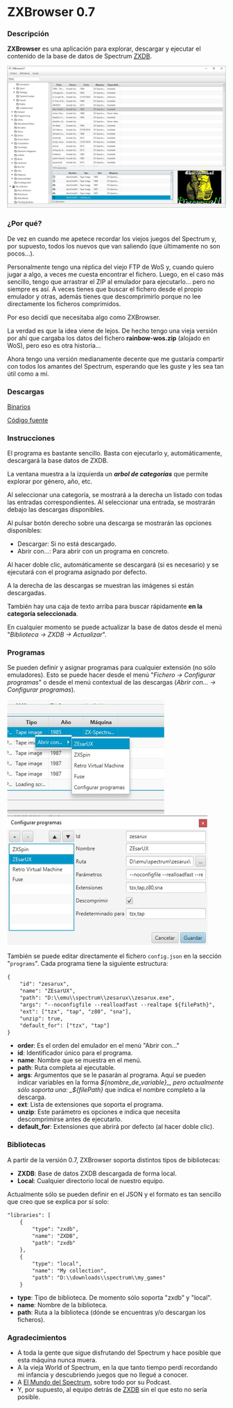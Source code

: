 # ZXBrowser 0.7

### Descripción
**ZXBrowser** es una aplicación para explorar, descargar y ejecutar el contenido de la base de datos de Spectrum [ZXDB](https://github.com/zxdb/ZXDB).

![](screenshots/screenshot-0.7.jpg)

### ¿Por qué?
De vez en cuando me apetece recordar los viejos juegos del Spectrum y, por supuesto, todos los nuevos que van saliendo
(que últimamente no son pocos...).

Personalmente tengo una réplica del viejo FTP de WoS y, cuando quiero jugar a algo, a
veces me cuesta encontrar el fichero. Luego, en el caso más sencillo, tengo que arrastrar el ZIP al emulador para
ejecutarlo... pero no siempre es así. A veces tienes que buscar el fichero desde el propio emulador y otras, además
tienes que descomprimirlo porque no lee directamente los ficheros comprimidos.

Por eso decidí que necesitaba algo como ZXBrowser.

La verdad es que la idea viene de lejos. De hecho tengo una vieja versión por ahí que cargaba los datos del fichero
**rainbow-wos.zip** (alojado en WoS), pero eso es otra historia...

Ahora tengo una versión medianamente decente que me gustaría compartir con todos los amantes del Spectrum, esperando que
les guste y les sea tan útil como a mí.

### Descargas
[Binarios](https://github.com/area51bis/zxbrowser/releases)

[Código fuente](https://github.com/area51bis/zxbrowser-jfx)


### Instrucciones
El programa es bastante sencillo. Basta con ejecutarlo y, automáticamente, descargará la base datos de ZXDB.

La ventana muestra a la izquierda un _**arbol de categorías**_ que permite explorar por género, año, etc.

Al seleccionar una categoría, se mostrará a la derecha un listado con todas las entradas correspondientes. Al
seleccionar una entrada, se mostrarán debajo las descargas disponibles.

Al pulsar botón derecho sobre una descarga se mostrarán las opciones disponibles:
- Descargar: Si no está descargado.
- Abrir con...: Para abrir con un programa en concreto.

Al hacer doble clic, automáticamente se descargará (si es necesario) y se ejecutará con el programa asignado por
defecto.

A la derecha de las descargas se muestran las imágenes si están descargadas.

También hay una caja de texto arriba para buscar rápidamente **en la categoría seleccionada**.

En cualquier momento se puede actualizar la base de datos desde el menú "*Biblioteca -> ZXDB -> Actualizar*".

### Programas
Se pueden definir y asignar programas para cualquier extensión (no sólo emuladores). Esto se puede hacer desde el menú "*Fichero -> Configurar programas*" o desde el menú contextual de las descargas (*Abrir con... -> Configurar programas*).

![](screenshots/programs_popup.jpg)
![](screenshots/program_editor.jpg)

También se puede editar directamente el fichero `config.json` en la sección "`programs`". Cada programa tiene la siguiente estructura:

```
{
    "id": "zesarux",
    "name": "ZEsarUX",
    "path": "D:\\emu\\spectrum\\zesarux\\zesarux.exe",
    "args": "--noconfigfile --realloadfast --realtape ${filePath}",
    "ext": ["tzx", "tap", "z80", "sna"],
    "unzip": true,
    "default_for": ["tzx", "tap"]
}
```
- **order**: Es el orden del emulador en el menú "Abrir con..."
- **id**: Identificador único para el programa.
- **name**: Nombre que se muestra en el menú.
- **path**: Ruta completa al ejecutable.
- **args**: Argumentos que se le pasarán al programa. Aquí se pueden indicar variables en la forma _${nombre_de_variable}_,
    pero actualmente sólo soporta una: _${filePath}_ que indica el nombre completo a la descarga.
- **ext**: Lista de extensiones que soporta el programa.
- **unzip**: Este parámetro es opciones e indica que necesita descomprimirse antes de ejecutarlo.
- **default_for**: Extensiones que abrirá por defecto (al hacer doble clic).

### Bibliotecas
A partir de la versión 0.7, ZXBrowser soporta distintos tipos de bibliotecas:
- **ZXDB**: Base de datos ZXDB descargada de forma local.
- **Local**: Cualquier directorio local de nuestro equipo.

Actualmente sólo se pueden definir en el JSON y el formato es tan sencillo que creo que se explica por sí solo:
```
"libraries": [
    {
        "type": "zxdb",
        "name": "ZXDB",
        "path": "zxdb"
    },
    {
        "type": "local",
        "name": "My collection",
        "path": "D:\\downloads\\spectrum\\my_games"
    }
```
- **type**: Tipo de biblioteca. De momento sólo soporta "zxdb" y "local".
- **name**: Nombre de la biblioteca.
- **path**: Ruta a la biblioteca (dónde se encuentras y/o descargan los ficheros).

### Agradecimientos
- A toda la gente que sigue disfrutando del Spectrum y hace posible que esta máquina nunca muera.
- A la vieja World of Spectrum, en la que tanto tiempo perdí recordando mi infancia y descubriendo juegos que no llegué a conocer.
- A [El Mundo del Spectrum](http://www.elmundodelspectrum.com/), sobre todo por su Podcast.
- Y, por supuesto, al equipo detrás de [ZXDB](https://github.com/zxdb/ZXDB) sin el que esto no sería posible.
